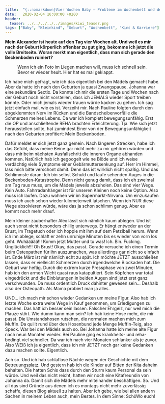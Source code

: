 ```yaml
---
title:  "{::nomarkdown}Vier Wochen Baby – Probleme im Wochenbett und der Scheiß Druck auf uns Mütter{:/}"
date:   2020-02-04 10:00:00 +0200
header:
  teaser: ../../../../../images/kiwi_teaser.png
tags: ["Baby", "Kleinkind", "Geburt", "Wochenbett", "Kind & Karriere"]
---
```


**Mein Alexander ist heute auf den Tag vier Wochen alt. Und weil es mir nach der Geburt körperlich offenbar zu gut ging, bekomme ich jetzt die volle Breitseite. Woran merkt man eigentlich, dass man sich gerade den Beckenboden ruiniert?**

<figure>
  <img src="../../../../../images/kiwi.png" alt="">
  <figcaption>Wenn ich ein Foto im Liegen machen will, muss ich schnell sein. Bevor er wieder heult. Hier hat es mal geklappt.</figcaption>
</figure>

Ich habe mich gefragt, wie ich das eigentlich bei den Mädels gemacht habe. Aber da hatte ich nach den Geburten ja quasi Zwangspause. Johanna war eine sekundäre Sectio. Da konnte ich mir die ersten Tage und Wochen nach der Geburt noch nicht vorstellen, dass ich JEMALS wieder Sport treiben könnte. Oder mich jemals wieder trauen würde kacken zu gehen. Ich sag jetzt einfach mal, wie es ist. Verzeiht mir. Nach Pauline folgten durch den abgeklemmten Nerv im Rücken und die Bandscheibenvorfälle die Schmerzen meines Lebens. Da war ich komplett bewegungsunfähig. Erst die OP und anschließende REHA brachten Erleichterung. Tja. Wie sich jetzt herausstellen sollte, hat zumindest Einer von der Bewegungsunfähigkeit nach den Geburten profitiert: Mein Beckenboden. 

Dafür meldet er sich jetzt ganz gemein. Nach längeren Strecken, habe ich das Gefühl, dass meine Beine gar nicht mehr zu mir gehören würden und dass mir beim nächsten Ausfallschritt die inneren Organe abhanden kommen. Natürlich hab ich gegoogelt wie ne Blöde und ich weise verdächtig viele Symptome einer Gebärmuttersenkung auf. Herr im Himmel, lass mich bitte verschont damit. Denn das ist wirklich nicht spaßig. Und das Schlimmste daran: Ich bin selbst Schuld und laufe sehenden Auges in die Beckenboden-Katastrophe. Denn nicht genug damit, dass ich eh zweimal am Tag raus muss, um die Mädels jeweils abzuholen. Das sind vier Wege. Kein Auto. Fahrradanhänger ist für unseren Kleinen noch keine Option. Also muss ich laufen. Dazu wohnen wir im Supermarkt-Nirvana. Um einzukaufen muss ich auch schon wieder kilometerweit latschen. Wenn ich NUR diese Wege absolvieren würde, wäre das ja schon schlimm genug. Aber es kommt noch mehr drauf. 

Mein kleiner zauberhafter Alex lässt sich nämlich kaum ablegen. Und ist auch sonst nicht besonders chillig unterwegs. Er hängt entweder an der Brust, im Tragetuch oder ich hopple mit ihm auf dem Petziball herum. Wenn ich ihn ablege, schläft er zehn unruhige Minuten bis es wieder von vorn los geht. Wuhäääää!!! Komm jetzt Mutter und tu was! Ich. Bin. Fucking. Unglücklich!!! Oh Brust! Okay, das passt. Gerade versuche ich einen Termin beim Osteopathen für ihn auszumachen, was allerdings gar nicht so einfach ist. Ende März ist mir nämlich echt zu spät. Ich möchte JETZT ausschließen lassen, dass er vielleicht Schmerzen durch irgendwelche Blockaden hat. Die Geburt war heftig. Durch die extrem kurze Pressphase von zwei Minuten, hab ich den armen Wicht quasi raus katapultiert. Sein Köpfchen war total eingedrückt und die Einblutungen in beiden Augen sind jetzt erst ganz verschwunden. Da muss ordentlich Druck dahinter gewesen sein… Deshalb also der Osteopath. Als Mama probiert man ja alles.

UND… ich mach mir schon wieder Gedanken um meine Figur. Also hab ich letzte Woche extra weite Wege in Kauf genommen, um Erledigungen zu machen. Das hätt ich besser sein lassen. Falscher Ehrgeiz, nur weil mich die Plauze stört. Wie dumm kann man sein? Ich hab keine Hose mehr, die mir passt. Die Umstandshosen rutschen, die normalen machen mich zum Muffin. Da quillt rund über den Hosenbund jede Menge Muffin-Teig, also Speck. War bei den Mädels auch so. Bei Johanna hatte ich meine alte Figur nach neun Monaten wieder. Bei Pauline ging es krankheits- und reha-bedingt viel schneller. Da war ich nach vier Monaten schlanker als je zuvor. Also WEIß ich ja eigentlich, dass ich mir JETZT noch gar keine Gedanken dazu machen sollte. Eigentlich. 

Ach so. Und ich hab schlaflose Nächte wegen der Geschichte mit dem Betreuungsplatz. Und gestern hab ich die Kinder auf Bitten der Kita daheim behalten. Die hatten Schis dass durch den Sturm kaum Personal da sein würde. Und weil das nicht reicht, hatten wir noch eine Kitafreundin von Johanna da. Damit sich die Mädels mehr miteinander beschäftigen. So. Und all das sind Gründe aus denen ich es montags nicht mehr zuverlässig schaffe, diesen Blog aktuell zu halten. Aber ich gebe, wie bei allen andern Sachen in meinem Leben auch, mein Bestes. In dem Sinne: SchöWo euch!


  


  






					 


 
 








